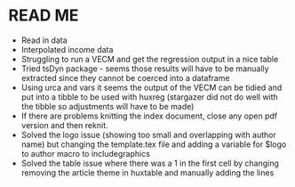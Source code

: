 # READ ME

* Read in data
* Interpolated income data
* Struggling to run a VECM and get the regression output in a nice table
* Tried tsDyn package - seems those results will have to be manually extracted since they cannot be coerced into a dataframe
* Using urca and vars it seems the output of the VECM can be tidied and put into a tibble to be used with huxreg (stargazer did not do well with the tibble so adjustments will have to be made)
* If there are problems knitting the index document, close any open pdf version and then reknit.
* Solved the logo issue (showing too small and overlapping with author name) but changing the template.tex file and adding a variable for $logo to author macro to includegraphics
* Solved the table issue where there was a 1 in the first cell by changing removing the article theme in huxtable and manually adding the lines
